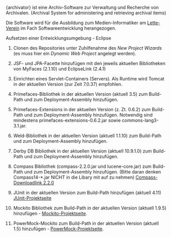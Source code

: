 {archivator} ist eine Archiv-Software zur Verwaltung und Recherche von Archivalen.
(Archival System for administering and retrieving archival items)

Die Software wird für die Ausbildung zum Medien-Informatiker 
am [Lette-Verein](http://www.lette-verein.de) im Fach Softwareentwicklung
herangezogen.

Aufsetzen einer Entwicklungsumgebung - Eclipse

1. Clonen des Repositories unter Zuhilfenahme des _New Project Wizards_
   (es muss hier ein _Dynamic Web Project_ angelegt werden).

2. JSF- und JPA-Facette hinzufügen mit den jeweils aktuellen Bibliotheken
   von MyFaces (2.1.10) und EclipseLink (2.4.1)
   
3. Einrichten eines Servlet-Containers (Servers). Als Runtime wird
   Tomcat in der aktuellen Version (zur Zeit 7.0.37) empfohlen.
   
4. Primefaces-Bibliothek in der aktuellen Version (aktuell 3.5)
   zum Build-Path und zum Deployment-Assembly hinzufügen.

5. Primefaces-Extensions in der aktuellen Version (z. Zt. 0.6.2)
   zum Build-Path und zum Deployment-Assembly hinzufügen.
   Notwendig sind mindestens primefaces-extensions-0.6.2.jar
   sowie commons-lang3-3.1.jar. 
   
6. Weld-Bibliothek in der aktuellen Version (aktuell 1.1.10)
   zum Build-Path und zum Deployment-Assembly hinzufügen.

7. Derby DB Bibliothek in der aktuellen Version (aktuell 10.9.1.0)
   zum Build-Path und zum Deployment-Assembly hinzufügen.

8. Compass Bibliothek (compass-2.2.0.jar und lucene-core.jar) 
   zum Build-Path und zum Deployment-Assembly hinzufügen.
   (Bitte daran denken Compass14-*.jar NICHT in die Libary mit 
   auf zu nehmen) [Compass-Downloadlink 2.2.0](http://sourceforge.net/projects/compass/files/compass/2.2.0/compass-2.2.0.zip/download)

9. JUnit in der aktuellen Version zum Build-Path hinzufügen (aktuell 4.11)
   [JUnit-Projektseite](https://github.com/KentBeck/junit/wiki)
  
10. Mockito Bibliothek zum Build-Path in der aktuellen Version (aktuell 1.9.5)
    hinzufügen - [Mockito-Projektseite](http://code.google.com/p/mockito/).

11. PowerMock-Mockito zum Build-Path in der aktuellen Version (aktuell 1.5)
    hinzufügen - [PowerMock-Projektseite](http://code.google.com/p/powermock/).
